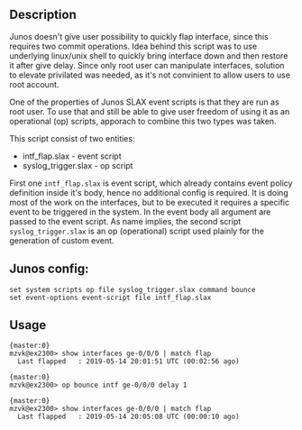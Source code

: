 ## Description

Junos doesn't give user possibility to quickly flap interface, since this requires two commit operations. Idea behind this script was to use underlying linux/unix shell to quickly bring interface down and then restore it after give delay. Since only root user can manipulate interfaces, solution to elevate privilated was needed, as it's not convinient to allow users to use root account.

One of the properties of Junos SLAX event scripts is that they are run as root user. To use that and still be able to give user freedom of using it as an operational (op) scripts, apporach to combine this two types was taken. 

This script consist of two entities:
- intf_flap.slax - event script
- syslog_trigger.slax - op script

First one `intf_flap.slax` is event script, which already contains event policy definition inside it's body, hence no additional config is required. It is doing most of the work on the interfaces, but to be executed it requires a specific event to be triggered in the system. In the event body all argument are passed to the event script. As name implies, the second script `syslog_trigger.slax` is an op (operational) script used plainly for the generation of custom event. 

## Junos config:

```
set system scripts op file syslog_trigger.slax command bounce
set event-options event-script file intf_flap.slax
```

## Usage
```
{master:0}
mzvk@ex2300> show interfaces ge-0/0/0 | match flap    
  Last flapped   : 2019-05-14 20:01:51 UTC (00:02:56 ago)

{master:0}
mzvk@ex2300> op bounce intf ge-0/0/0 delay 1                    

{master:0}
mzvk@ex2300> show interfaces ge-0/0/0 | match flap              
  Last flapped   : 2019-05-14 20:05:08 UTC (00:00:10 ago)
```
